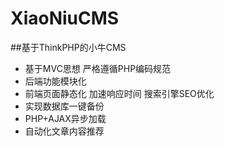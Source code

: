 # XiaoNiuCMS
##基于ThinkPHP的小牛CMS
* 基于MVC思想 严格遵循PHP编码规范
* 后端功能模块化
* 前端页面静态化 加速响应时间 搜索引擎SEO优化
* 实现数据库一键备份
* PHP+AJAX异步加载
* 自动化文章内容推荐